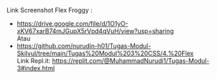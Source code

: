 Link Screenshot Flex Froggy :
* https://drive.google.com/file/d/1O1yO-xKV67xarB74mJGupX5rVpd4qVuH/view?usp=sharing
<br>Atau 
* https://github.com/nurudin-h01/Tugas-Modul-Skilvul/tree/main/Tugas%20Modul%203%20CSS/4.%20Flex
<br>Link Repl.it:
https://replit.com/@MuhammadNurudi1/Tugas-Modul-3#index.html
